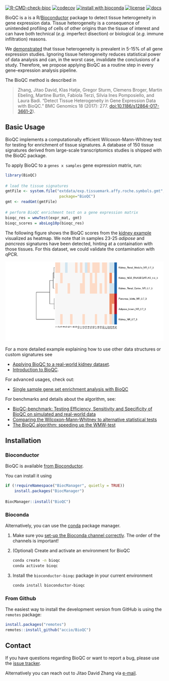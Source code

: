 [![R-CMD-check-bioc](https://github.com/Accio/BioQC/workflows/R-CMD-check-bioc/badge.svg)](https://github.com/Accio/BioQC/actions)
[![codecov](https://codecov.io/gh/Accio/BioQC/branch/master/graph/badge.svg)](https://codecov.io/gh/Accio/BioQC)
[![install with bioconda](https://img.shields.io/badge/install%20with-bioconda-brightgreen.svg?style=flat)](http://bioconda.github.io/recipes/bioconductor-bioqc/README.html)
[![license](https://img.shields.io/badge/license-GPLv3-green.svg)](https://github.com/accio/BioQC/blob/master/LICENSE.md)
[![docs](https://img.shields.io/badge/docs-pkgdown-blue.svg)](https://accio.github.io/BioQC)

BioQC is a is a R/[Bioconductor](https://bioconductor.org/packages/release/bioc/html/BioQC.html) package to detect tissue heterogeneity in gene expression data. 
Tissue heterogeneity is a consequence of unintended profiling of cells of other origins than the tissue of interest and can
have both technical (*e.g.* imperfect disection) or biological (*e.g.* immune infiltration) reasons. 

We [demonstrated](https://www.biorxiv.org/content/10.1101/2020.12.02.407809v1) that tissue heterogeneity is prevalent
in 5-15% of all gene expression studies. Ignoring tissue heterogeneity reduces statistical power of data analysis and can, in the worst case, invalidate the conclusions of a study.
Therefore, we propose applying BioQC as a routine step in every gene-expression analysis pipeline. 

The BioQC method is described in 

> Zhang, Jitao David, Klas Hatje, Gregor Sturm, Clemens Broger, Martin Ebeling, Martine Burtin, Fabiola Terzi, Silvia Ines Pomposiello, and Laura Badi.
> “Detect Tissue Heterogeneity in Gene Expression Data with BioQC.” BMC Genomics 18 (2017): 277. [doi:10.1186/s12864-017-3661-2](https://doi.org/10.1186/s12864-017-3661-2)).


## Basic Usage

BioQC implements a computationally efficient Wilcoxon-Mann-Whitney test for testing
for enrichment of tissue signatures. A database of 150 tissue signatures derived
from large-scale transcriptomics studies is shipped with the BioQC package. 

To apply BioQC to a `genes x samples` gene expression matrix, run:

```R
library(BioQC)

# load the tissue signatures
gmtFile <- system.file("extdata/exp.tissuemark.affy.roche.symbols.gmt",
                        package="BioQC")
gmt <- readGmt(gmtFile)

# perform BioQC enrichment test on a gene expression matrix
bioqc_res = wmwTest(expr_mat, gmt)
bioqc_scores = absLog10p(bioqc_res)
```

The following figure shows the BioQC scores from the [kidney example](https://accio.github.io/BioQC/bioqc.html) 
visualized as heatmap. We note that in samples 23-25 *adipose* and *pancreas* signatures
have been detected, hinting at a containation with those tissues. For this dataset, 
we could validate the contamination with qPCR. 

![example heatmap](man/figures/kidney_heatmap.png)

For a more detailed example explaining how to use other data structures or custom signatures
see
 * [Applying BioQC to a real-world kidney
   dataset](https://accio.github.io/BioQC/articles/bioqc.html). 
 * [Introduction to BioQC](https://accio.github.io/BioQC/articles/bioqc-introduction.html). 

For advanced usages, check out:
 * [Single sample gene set enrichment analysis with BioQC](https://accio.github.io/BioQC/articles/bioqc-signedGenesets.html)

For benchmarks and details about the algorithm, see: 
 * [BioQC-benchmark: Testing Efficiency, Sensitivity and Specificity of BioQC on simulated and real-world data](https://accio.github.io/BioQC/bioqc-simulation.html)
 * [Comparing the Wilcoxon-Mann-Whitney to alternative statistical tests](https://accio.github.io/BioQC/articles/bioqc-wmw-test-performance.html)
 * [The BioQC algorithm: speeding up the WMW-test](https://accio.github.io/BioQC/articles/bioqc-efficiency.html)


## Installation

### Bioconductor
BioQC is available [from Bioconductor](https://www.bioconductor.org/packages/release/bioc/html/BioQC.html). 

You can install it using 
```R
if (!requireNamespace("BiocManager", quietly = TRUE))
    install.packages("BiocManager")

BiocManager::install("BioQC")
```

### Bioconda
Alternatively, you can use the [conda](https://docs.conda.io/en/latest/miniconda.html) package
manager. 

1. Make sure you [set-up the Bioconda channel correctly](https://bioconda.github.io/user/install.html#set-up-channels). The order of the channels is important!
2. (Optional) Create and activate an environment for BioQC
   
   ```bash
   conda create -n bioqc
   conda activate bioqc
   ```

3. Install the `bioconductor-bioqc` package in your current environment
   
   ```bash
   conda install bioconductor-bioqc
   ```

### From Github

The easiest way to install the development version from GitHub is using the `remotes` package: 

```R
install.packages("remotes")
remotes::install_github("accio/BioQC")
```

## Contact

If you have questions regarding BioQC or want to report a bug, please use the [issue tracker](https://github.com/accio/BioQC/issues). 

Alternatively you can reach out to Jitao David Zhang via [e-mail](jitao_david.zhang@roche.com).
